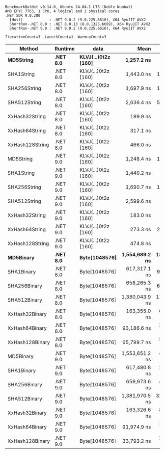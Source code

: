 ```

BenchmarkDotNet v0.14.0, Ubuntu 24.04.1 LTS (Noble Numbat)
AMD EPYC 7763, 1 CPU, 4 logical and 2 physical cores
.NET SDK 9.0.200
  [Host]            : .NET 9.0.2 (9.0.225.6610), X64 RyuJIT AVX2
  ShortRun-.NET 8.0 : .NET 8.0.13 (8.0.1325.6609), X64 RyuJIT AVX2
  ShortRun-.NET 9.0 : .NET 9.0.2 (9.0.225.6610), X64 RyuJIT AVX2

IterationCount=3  LaunchCount=1  WarmupCount=3  

```
| Method          | Runtime  | data                | Mean           | Error        | StdDev      | Min            | Max            | Gen0   | Allocated |
|---------------- |--------- |-------------------- |---------------:|-------------:|------------:|---------------:|---------------:|-------:|----------:|
| **MD5String**       | **.NET 8.0** | **KLVJ(...)0t2z [160]** |     **1,257.2 ns** |     **82.56 ns** |     **4.53 ns** |     **1,253.9 ns** |     **1,262.3 ns** | **0.0668** |    **1128 B** |
| SHA1String      | .NET 8.0 | KLVJ(...)0t2z [160] |     1,443.0 ns |    140.48 ns |     7.70 ns |     1,434.4 ns |     1,449.3 ns | 0.0839 |    1416 B |
| SHA256String    | .NET 8.0 | KLVJ(...)0t2z [160] |     1,697.9 ns |    125.72 ns |     6.89 ns |     1,690.6 ns |     1,704.3 ns | 0.1106 |    1856 B |
| SHA512String    | .NET 8.0 | KLVJ(...)0t2z [160] |     2,636.4 ns |    525.29 ns |    28.79 ns |     2,605.2 ns |     2,661.9 ns | 0.1907 |    3240 B |
| XxHash32String  | .NET 8.0 | KLVJ(...)0t2z [160] |       189.9 ns |     48.75 ns |     2.67 ns |       187.0 ns |       192.2 ns | 0.0348 |     584 B |
| XxHash64String  | .NET 8.0 | KLVJ(...)0t2z [160] |       317.1 ns |     73.55 ns |     4.03 ns |       312.5 ns |       320.0 ns | 0.0434 |     728 B |
| XxHash128String | .NET 8.0 | KLVJ(...)0t2z [160] |       466.0 ns |     97.66 ns |     5.35 ns |       459.9 ns |       469.8 ns | 0.0672 |    1128 B |
| MD5String       | .NET 9.0 | KLVJ(...)0t2z [160] |     1,248.4 ns |    134.87 ns |     7.39 ns |     1,242.7 ns |     1,256.8 ns | 0.0668 |    1128 B |
| SHA1String      | .NET 9.0 | KLVJ(...)0t2z [160] |     1,440.2 ns |     20.96 ns |     1.15 ns |     1,439.2 ns |     1,441.5 ns | 0.0839 |    1416 B |
| SHA256String    | .NET 9.0 | KLVJ(...)0t2z [160] |     1,690.7 ns |    110.30 ns |     6.05 ns |     1,684.4 ns |     1,696.4 ns | 0.1106 |    1856 B |
| SHA512String    | .NET 9.0 | KLVJ(...)0t2z [160] |     2,599.6 ns |     52.72 ns |     2.89 ns |     2,596.6 ns |     2,602.4 ns | 0.1907 |    3240 B |
| XxHash32String  | .NET 9.0 | KLVJ(...)0t2z [160] |       183.0 ns |     26.56 ns |     1.46 ns |       181.5 ns |       184.4 ns | 0.0348 |     584 B |
| XxHash64String  | .NET 9.0 | KLVJ(...)0t2z [160] |       273.3 ns |    248.69 ns |    13.63 ns |       262.7 ns |       288.7 ns | 0.0434 |     728 B |
| XxHash128String | .NET 9.0 | KLVJ(...)0t2z [160] |       474.8 ns |     24.62 ns |     1.35 ns |       473.3 ns |       475.9 ns | 0.0668 |    1128 B |
| **MD5Binary**       | **.NET 8.0** | **Byte[1048576]**       | **1,554,689.2 ns** | **13,233.96 ns** |   **725.40 ns** | **1,553,852.4 ns** | **1,555,139.3 ns** |      **-** |      **41 B** |
| SHA1Binary      | .NET 8.0 | Byte[1048576]       |   617,317.1 ns |    941.58 ns |    51.61 ns |   617,257.7 ns |   617,351.2 ns |      - |      49 B |
| SHA256Binary    | .NET 8.0 | Byte[1048576]       |   658,265.3 ns |    632.57 ns |    34.67 ns |   658,235.3 ns |   658,303.2 ns |      - |      57 B |
| SHA512Binary    | .NET 8.0 | Byte[1048576]       | 1,380,043.9 ns | 11,317.04 ns |   620.33 ns | 1,379,327.6 ns | 1,380,402.3 ns |      - |      89 B |
| XxHash32Binary  | .NET 8.0 | Byte[1048576]       |   163,355.0 ns |  6,237.25 ns |   341.88 ns |   163,062.2 ns |   163,730.8 ns |      - |      32 B |
| XxHash64Binary  | .NET 8.0 | Byte[1048576]       |    93,186.6 ns |  2,157.40 ns |   118.25 ns |    93,110.1 ns |    93,322.8 ns |      - |      32 B |
| XxHash128Binary | .NET 8.0 | Byte[1048576]       |    65,799.7 ns |  5,662.02 ns |   310.35 ns |    65,524.2 ns |    66,135.9 ns |      - |      40 B |
| MD5Binary       | .NET 9.0 | Byte[1048576]       | 1,553,651.2 ns |  4,956.30 ns |   271.67 ns | 1,553,393.5 ns | 1,553,935.0 ns |      - |      41 B |
| SHA1Binary      | .NET 9.0 | Byte[1048576]       |   617,480.8 ns |  2,650.84 ns |   145.30 ns |   617,386.5 ns |   617,648.1 ns |      - |      49 B |
| SHA256Binary    | .NET 9.0 | Byte[1048576]       |   659,973.6 ns |  4,342.85 ns |   238.05 ns |   659,723.8 ns |   660,197.8 ns |      - |      57 B |
| SHA512Binary    | .NET 9.0 | Byte[1048576]       | 1,381,970.5 ns | 32,737.34 ns | 1,794.44 ns | 1,380,103.6 ns | 1,383,682.5 ns |      - |      89 B |
| XxHash32Binary  | .NET 9.0 | Byte[1048576]       |   163,326.6 ns |  8,372.52 ns |   458.93 ns |   163,031.1 ns |   163,855.3 ns |      - |      32 B |
| XxHash64Binary  | .NET 9.0 | Byte[1048576]       |    91,974.9 ns |  1,493.76 ns |    81.88 ns |    91,912.1 ns |    92,067.5 ns |      - |      32 B |
| XxHash128Binary | .NET 9.0 | Byte[1048576]       |    33,793.2 ns |  3,609.14 ns |   197.83 ns |    33,667.5 ns |    34,021.3 ns |      - |      40 B |

